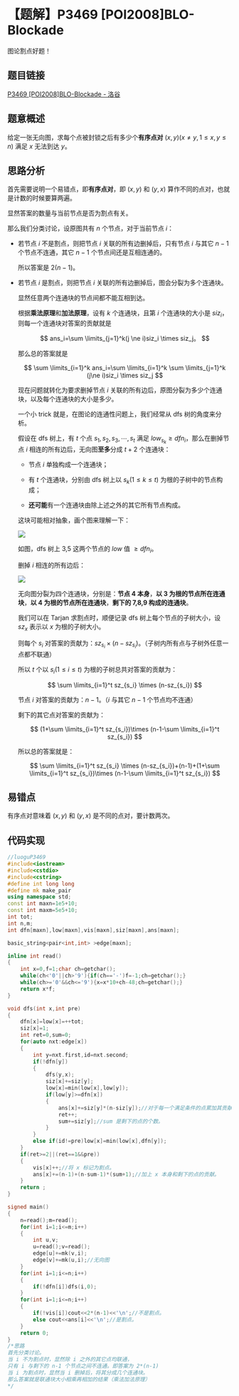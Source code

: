 # 【题解】P3469 [POI2008]BLO-Blockade

图论割点好题！

## 题目链接

[P3469 [POI2008]BLO-Blockade - 洛谷](https://www.luogu.com.cn/problem/P3469)

## 题意概述

给定一张无向图，求每个点被封锁之后有多少个**有序点对** $(x,y)(x \ne y,1 \le x,y \le n)$ 满足 $x$ 无法到达 $y$。

## 思路分析

首先需要说明一个易错点，即**有序点对**，即 $(x,y)$ 和 $(y,x)$ 算作不同的点对，也就是计数的时候要算两遍。

显然答案的数量与当前节点是否为割点有关。

那么我们分类讨论，设原图共有 $n$ 个节点，对于当前节点 $i$：

- 若节点 $i$ 不是割点，则把节点 $i$ 关联的所有边删掉后，只有节点 $i$ 与其它 $n-1$ 个节点不连通，其它 $n-1$ 个节点间还是互相连通的。
  
  所以答案是 $2(n-1)$。

- 若节点 $i$ 是割点，则把节点 $i$ 关联的所有边删掉后，图会分裂为多个连通块。
  
  显然任意两个连通块的节点间都不能互相到达。
  
  根据**乘法原理**和**加法原理**，设有 $k$ 个连通块，且第 $i$ 个连通块的大小是 $siz_i$，则每一个连通块对答案的贡献就是 
  
  $$
  ans_i=\sum \limits_{j=1}^k(j \ne i)siz_i \times siz_j。
  $$
  
  那么总的答案就是
  
  $$
  \sum \limits_{i=1}^k ans_i=\sum \limits_{i=1}^k \sum \limits_{j=1}^k (j\ne i)siz_i \times siz_j
  $$
  
  现在问题就转化为要求删掉节点 $i$ 关联的所有边后，原图分裂为多少个连通块，以及每个连通块的大小是多少。
  
  一个小 trick 就是，在图论的连通性问题上，我们经常从 dfs 树的角度来分析。
  
  假设在 dfs 树上，有 $t$ 个点 $s_1,s_2,s_3,\cdots,s_t$ 满足 $low_{s_k} \ge dfn_i$，那么在删掉节点 $i$ 相连的所有边后，无向图**至多**分成 $t+2$ 个连通块：
  
  - 节点 $i$ 单独构成一个连通块；
  
  - 有 $t$ 个连通块，分别由 dfs 树上以 $s_k(1\le k \le t)$ 为根的子树中的节点构成；
  
  - **还可能**有一个连通块由除上述之外的其它所有节点构成。
  
  这块可能相对抽象，画个图来理解一下：
  
  ![](https://cdn.luogu.com.cn/upload/image_hosting/289chxut.png)
  
  如图，dfs 树上 3,5 这两个节点的 $low$ 值 $\ge dfn_i$。
  
  删掉 $i$ 相连的所有边后：
  
  ![](https://cdn.luogu.com.cn/upload/image_hosting/azppjvyr.png)
  
  无向图分裂为四个连通块，分别是：**节点 4 本身**，**以 3 为根的节点所在连通块**，**以 4 为根的节点所在连通块**，**剩下的 7,8,9 构成的连通块**。
  
  我们可以在 Tarjan 求割点时，顺便记录 dfs 树上每个节点的子树大小，设 $sz_x$ 表示以 $x$ 为根的子树大小。
  
  则每个 $s_i$ 对答案的贡献为：$sz_{s_i} \times(n-sz_{s_i})$。（子树内所有点与子树外任意一点都不联通）
  
  所以 $t$ 个以 $s_i(1\le i\le t)$ 为根的子树总共对答案的贡献为：
  
  $$
  \sum \limits_{i=1}^t sz_{s_i} \times (n-sz_{s_i})
  $$
  
  节点 $i$ 对答案的贡献为：$n-1$。（$i$ 与其它 $n-1$ 个节点均不连通）
  
  剩下的其它点对答案的贡献为：
  
  $$
  (1+\sum \limits_{i=1}^t sz_{s_i})\times (n-1-\sum \limits_{i=1}^t sz_{s_i})
  $$
  
  所以总的答案就是：
  
  $$
  \sum \limits_{i=1}^t sz_{s_i} \times (n-sz_{s_i})+(n-1)+(1+\sum \limits_{i=1}^t sz_{s_i})\times (n-1-\sum \limits_{i=1}^t sz_{s_i})
  $$

## 易错点

有序点对意味着 $(x,y)$ 和 $(y,x)$ 是不同的点对，要计数两次。

## 代码实现

```cpp
//luoguP3469
#include<iostream>
#include<cstdio>
#include<cstring>
#define int long long
#define mk make_pair
using namespace std;
const int maxn=1e5+10;
const int maxm=5e5+10;
int tot;
int n,m;
int dfn[maxn],low[maxn],vis[maxn],siz[maxn],ans[maxn]; 

basic_string<pair<int,int> >edge[maxn];

inline int read()
{
    int x=0,f=1;char ch=getchar();
    while(ch<'0'||ch>'9'){if(ch=='-')f=-1;ch=getchar();}
    while(ch>='0'&&ch<='9'){x=x*10+ch-48;ch=getchar();}
    return x*f;
}

void dfs(int x,int pre)
{
    dfn[x]=low[x]=++tot;
    siz[x]=1;
    int ret=0,sum=0;
    for(auto nxt:edge[x])
    {
        int y=nxt.first,id=nxt.second;
        if(!dfn[y])
        {
            dfs(y,x);
            siz[x]+=siz[y];
            low[x]=min(low[x],low[y]);
            if(low[y]>=dfn[x])
            {
                ans[x]+=siz[y]*(n-siz[y]);//对于每一个满足条件的点累加其贡献。
                ret++;
                sum+=siz[y];//sum 是剩下的点的个数。
            } 
        }
        else if(id!=pre)low[x]=min(low[x],dfn[y]);
    }
    if(ret>=2||(ret==1&&pre))
    {
        vis[x]++;//将 x 标记为割点。
        ans[x]+=(n-1)+(n-sum-1)*(sum+1);//加上 x 本身和剩下的点的贡献。
    }
    return ;
}

signed main()
{
    n=read();m=read();
    for(int i=1;i<=m;i++)
    {
        int u,v;
        u=read();v=read();
        edge[u]+=mk(v,i);
        edge[v]+=mk(u,i);//无向图 
    }
    for(int i=1;i<=n;i++)
    {
        if(!dfn[i])dfs(i,0);
    }
    for(int i=1;i<=n;i++)
    {
        if(!vis[i])cout<<2*(n-1)<<'\n';//不是割点。
        else cout<<ans[i]<<'\n';//是割点。
    }
    return 0;
}
/*思路
首先分类讨论。
当 i 不为割点时，显然除 i 之外的其它点均联通，
只有 i 与剩下的 n-1 个节点之间不连通。即答案为 2*(n-1)
当 i 为割点时，显然当 i 删掉后，将其分成几个连通块。
那么答案就是联通块大小相乘再相加的结果（乘法加法原理）
*/ 
```
